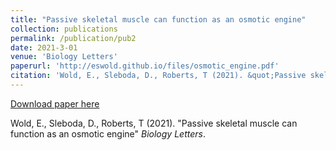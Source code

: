 ```yaml
---
title: "Passive skeletal muscle can function as an osmotic engine"
collection: publications
permalink: /publication/pub2
date: 2021-3-01
venue: 'Biology Letters'
paperurl: 'http://eswold.github.io/files/osmotic_engine.pdf'
citation: 'Wold, E., Sleboda, D., Roberts, T (2021). &quot;Passive skeletal muscle can function as an osmotic engine &quot; <i>Biology Letters</i>.'
---
```


[Download paper here](http://eswold.github.io/files/osmotic_engine.pdf)

Wold, E., Sleboda, D., Roberts, T (2021). "Passive skeletal muscle can function as an osmotic engine" <i>Biology Letters</i>.